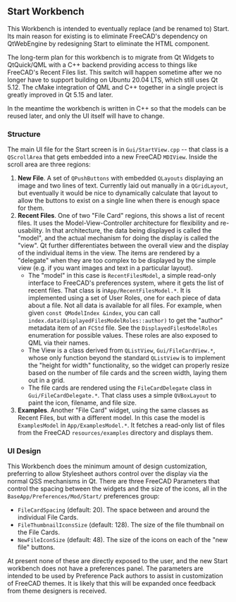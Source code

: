 ## Start Workbench

This Workbench is intended to eventually replace (and be renamed to) Start. Its main reason for existing is to
eliminate FreeCAD's dependency on QtWebEngine by redesigning Start to eliminate the HTML component.

The long-term plan for this workbench is to migrate from Qt Widgets to QtQuick/QML with a C++ backend providing access
to things like FreeCAD's Recent Files list. This switch will happen sometime after we no longer have to support building
on Ubuntu 20.04 LTS, which still uses Qt 5.12. The cMake integration of QML and C++ together in a single project is
greatly improved in Qt 5.15 and later.

In the meantime the workbench is written in C++ so that the models can be reused later, and only the UI itself will
have to change.

### Structure

The main UI file for the Start screen is in `Gui/StartView.cpp` -- that class is a `QScrollArea` that gets embedded
into a new FreeCAD `MDIView`. Inside the scroll area are three regions:

1. **New File**. A set of `QPushButtons` with embedded `QLayouts` displaying an image and two lines of text. Currently
laid out manually in a `QGridLayout`, but eventually it would be nice to dynamically calculate that layout to allow the
buttons to exist on a single line when there is enough space for them.
2. **Recent Files**. One of two "File Card" regions, this shows a list of recent files. It uses the
Model-View-Controller architecture for flexibility and re-usability. In that architecture, the data being displayed is
called the "model", and the actual mechanism for doing the display is called the "view". Qt further differentiates
between the overall view and the display of the individual items in the view. The items are rendered by a "delegate"
when they are too complex to be displayed by the simple view (e.g. if you want images and text in a particular layout).
    * The "model" in this case is `RecentFilesModel`, a simple read-only interface to
FreeCAD's preferences system, where it gets the list of recent files. That class is in`App/RecentFilesModel.*`. It is
implemented using a set of User Roles, one for each piece of data about a file. Not all data is available for all files.
For example, when given `const QModelIndex &index`, you can call `index.data(DisplayedFilesModelRoles::author)` to get
the "author" metadata item of an `FCStd` file. See the `DisplayedFilesModelRoles` enumeration for possible values. These
roles are also exposed to QML via their names.
    * The View is a class derived from `QListView`, `Gui/FileCardView.*`, whose only function beyond the standard
`QListView` is to implement the "height for width" functionality, so the widget can properly resize based on the number
of file cards and the screen width, laying them out in a grid.
    * The file cards are rendered using the `FileCardDelegate` class in `Gui/FileCardDelegate.*`. That class uses
a simple `QVBoxLayout` to paint the icon, filename, and file size.
3. **Examples**. Another "File Card" widget, using the same classes as Recent Files, but with a different model. In this
case the model is `ExamplesModel` in `App/ExamplesModel.*`. It fetches a read-only list of files from the FreeCAD
`resources/examples` directory and displays them.

### UI Design

This Workbench does the minimum amount of design customization, preferring to allow Stylesheet authors control over the
display via the normal QSS mechanisms in Qt. There are three FreeCAD Parameters that control the spacing between the
widgets and the size of the icons, all in the `BaseApp/Preferences/Mod/Start/` preferences group:
* `FileCardSpacing` (default: 20). The space between and around the individual File Cards.
* `FileThumbnailIconsSize` (default: 128). The size of the file thumbnail on the File Cards.
* `NewFileIconSize` (default: 48). The size of the icons on each of the "new file" buttons.

At present none of these are directly exposed to the user, and the new Start workbench does not have a preferences
panel. The parameters are intended to be used by Preference Pack authors to assist in customization of FreeCAD themes.
It is likely that this will be expanded once feedback from theme designers is received.
